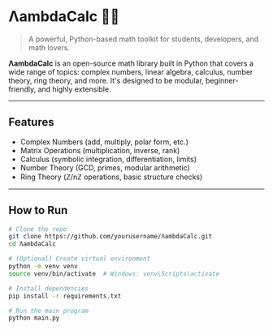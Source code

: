# ΛambdaCalc 🧠📐

> A powerful, Python-based math toolkit for students, developers, and math lovers.

**ΛambdaCalc** is an open-source math library built in Python that covers a wide range of topics: complex numbers, linear algebra, calculus, number theory, ring theory, and more. It's designed to be modular, beginner-friendly, and highly extensible.

---

## Features

-  Complex Numbers (add, multiply, polar form, etc.)
-  Matrix Operations (multiplication, inverse, rank)
-  Calculus (symbolic integration, differentiation, limits)
-  Number Theory (GCD, primes, modular arithmetic)
-  Ring Theory (ℤ/nℤ operations, basic structure checks)

---

## How to Run

```bash
# Clone the repo
git clone https://github.com/yourusername/ΛambdaCalc.git
cd ΛambdaCalc

# (Optional) Create virtual environment
python -m venv venv
source venv/bin/activate  # Windows: venv\Scripts\activate

# Install dependencies
pip install -r requirements.txt

# Run the main program
python main.py
